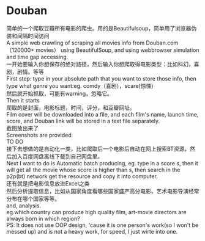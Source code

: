 # Douban
简单的一个爬取豆瓣所有电影的爬虫。用的是Beautifulsoup，简单用了浏览器伪装和间隔时间访问 <br>
    A simple web crawling of scraping all movies info from Douban.com（120000+ movies） using BeautifulSoup, and  using webbrowser simulation and time gap accessing.<br>
    一开始要输入你想保存的绝对路径，然后输入你想爬取得电影类型：比如科幻，喜剧，剧情。等等 <br>
    First step: type in your absolute path that you want to store those info, then type what genre you want:eg. comdy（喜剧），scare(惊悚)<br>
    然后就开始抓取，可能有warning，忽略它。 <br>
    Then it starts<br>
爬取的是封面，电影标题，时间，评分，和豆瓣网址。 <br>
Film cover will be downloaded into a file, and each film's name, launch time, score, and Douban link will be stored in a text file separately.<br>
截图放出来了 <br>
Screenshots are provided.<br>
TO DO<br>
接下去想做的是自动化一类，比如爬取后一个电影后自动在网上搜索BT资源，然后加入百度网盘离线下载到自己网盘里。 <br>
Next I want to do is Automatic batch producing, eg. type in a score s, then it will get all the movie whose score is higher than s, then search in the p2p(bt) network get the resource and copy it into computer.<br>
还有就是把电影信息放进Excel之类 <br>
然后分析提取信息，比如从国家角度看哪些国家盛产高分电影，艺术电影导演经常分布在哪个国家等等。<br>
and, analysis.<br>
eg.which country can produce high quality film, art-movie directors are always born in which region?<br>
PS: It does not use OOP design, 'cause it is one person's work(so I won't be messed up) and is not a heavy work, for speed, I just wirte into one.
